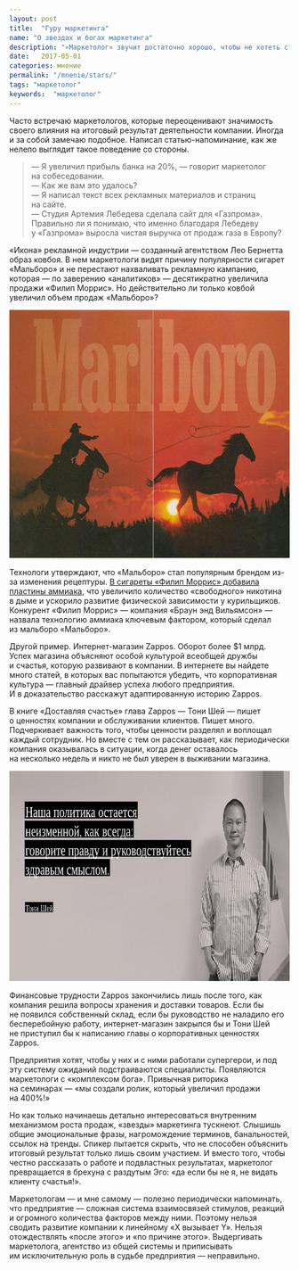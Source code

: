 ```yaml
---
layout: post
title:  "Гуру маркетинга"
name: "О звездах и богах маркетинга"
description: "«Маркетолог» звучит достаточно хорошо, чтобы не хотеть стать богом"
date:   2017-05-01 
categories: мнение
permalink: "/mnenie/stars/"
tags: "маркетолог"
keywords:  "маркетолог"
---
```


<p>Часто встречаю маркетологов, которые переоценивают значимость своего влияния на&nbsp;итоговый результат деятельности компании. Иногда и&nbsp;за&nbsp;собой замечаю подобное. Написал статью-напоминание, как&nbsp;же нелепо выглядит такое поведение со&nbsp;стороны.</p><!--more-->
<blockquote> —&nbsp;Я&nbsp;увеличил прибыль банка на&nbsp;20%,&nbsp;— говорит маркетолог на&nbsp;собеседовании. <br/>
 —&nbsp;Как&nbsp;же вам это удалось?<br/>
 —&nbsp;Я&nbsp;написал текст всех рекламных материалов и&nbsp;страниц на&nbsp;сайте. <br/>
 —&nbsp;Студия Артемия Лебедева сделала сайт для «Газпрома». Правильно&nbsp;ли я&nbsp;понимаю, что именно благодаря Лебедеву у&nbsp;«Газпрома» выросла чистая выручка от&nbsp;продаж газа в&nbsp;Европу? 
</blockquote>
<p>«Икона» рекламной индустрии&nbsp;— созданный агентством Лео Бернетта образ ковбоя. В&nbsp;нем маркетологи видят причину популярности сигарет «Мальборо» и&nbsp;не&nbsp;перестают нахваливать рекламную кампанию, которая&nbsp;— по&nbsp;заверению «аналитиков»&nbsp;— десятикратно увеличила продажи «Филип Моррис». Но&nbsp;действительно&nbsp;ли только ковбой увеличил объем продаж «Мальборо»?</p>
<p><img src="/images/marlboro-min.jpg" alt="реклама Мальборо" width="720" height="445" class="img-responsive"/></p>
<p>Технологи утверждают, что «Мальборо» стал популярным брендом из-за изменения рецептуры. <a href="https://www.ncbi.nlm.nih.gov/pmc/articles/PMC2424107/" rel="nofollow">В&nbsp;сигареты «Филип Моррис» добавила пластины аммиака</a>, что увеличило количество «свободного» никотина в&nbsp;дыме и&nbsp;ускорило развитие физической зависимости у&nbsp;курильщиков. Конкурент «Филип Моррис»&nbsp;— компания «Браун энд Вильямсон»&nbsp;— назвала технологию аммиака ключевым фактором, который сделал из&nbsp;мальборо «Мальборо». </p>
<p>Другой пример. Интернет-магазин Zappos. Оборот более $1&nbsp;млрд. Успех магазина объясняют особой культурой всеобщей дружбы и&nbsp;счастья, которую развивают в&nbsp;компании. В&nbsp;интернете вы&nbsp;найдете много статей, в&nbsp;которых вас попытаются убедить, что корпоративная культура&nbsp;— главный драйвер успеха любого предприятия. И&nbsp;в&nbsp;доказательство расскажут адаптированную историю Zappos. </p>
<p>В&nbsp;книге «Доставляя счастье» глава Zappos&nbsp;— Тони Шей&nbsp;— пишет о&nbsp;ценностях компании и&nbsp;обслуживании клиентов. Пишет много. Подчеркивает важность того, чтобы ценности разделял и&nbsp;воплощал каждый сотрудник. Но&nbsp;вместе с&nbsp;тем он&nbsp;рассказывает, как периодически компания оказывалась в&nbsp;ситуации, когда денег оставалось на&nbsp;несколько недель и&nbsp;никто не&nbsp;был уверен в&nbsp;выживании магазина. </p>
<p><img src="/images/zappos-min.jpg" alt="Zappos" width="720" height="377" class="img-responsive" /></p>
<p>Финансовые трудности Zappos закончились лишь после того, как компания решила вопросы хранения и&nbsp;доставки товаров. Если&nbsp;бы не&nbsp;появился собственный склад, если&nbsp;бы руководство не&nbsp;наладило его бесперебойную работу, интернет-магазин закрылся&nbsp;бы и&nbsp;Тони Шей не&nbsp;приступил&nbsp;бы к&nbsp;написанию главы о&nbsp;корпоративных ценностях Zappos. </p>
<p>Предприятия хотят, чтобы у&nbsp;них и&nbsp;с&nbsp;ними работали супергерои, и&nbsp;под эту систему ожиданий подстраиваются специалисты. Появляются маркетологи с&nbsp;«комплексом бога». Привычная риторика на&nbsp;семинарах&nbsp;— «мы&nbsp;создали ролик, который увеличил продажи на&nbsp;400%!» </p>
<p>Но&nbsp;как только начинаешь детально интересоваться внутренним механизмом роста продаж, «звезды» маркетинга тускнеют. Слышишь общие эмоциональные фразы, нагромождение терминов, банальностей, ссылок на&nbsp;тренды. Спикер пытается скрыть, что не&nbsp;способен объяснить итоговый результат только лишь своим участием. И&nbsp;вместо того, чтобы честно рассказать о&nbsp;работе и&nbsp;подвластных результатах, маркетолог превращается в&nbsp;брехуна с&nbsp;раздутым Эго: «да&nbsp;если&nbsp;бы не&nbsp;я, не&nbsp;видать клиенту счастья!». </p>
<p>Маркетологам&nbsp;— и&nbsp;мне самому&nbsp;— полезно периодически напоминать, что предприятие&nbsp;— сложная система взаимосвязей стимулов, реакций и&nbsp;огромного количества факторов между ними. Поэтому нельзя сводить развитие компании к&nbsp;линейному «Х&nbsp;вызывает Y». Нельзя отождествлять «после этого» и&nbsp;«по&nbsp;причине этого». Выдергивать маркетолога, агентство из&nbsp;общей системы и&nbsp;приписывать им&nbsp;исключительную роль в&nbsp;судьбе предприятия&nbsp;— неправильно. </p>
